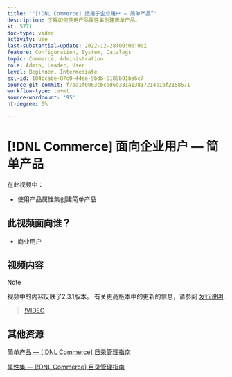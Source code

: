 ```yaml
---
title: '"[!DNL Commerce] 适用于企业用户 — 简单产品”'
description: 了解如何使用产品属性集创建简单产品。
kt: 5771
doc-type: video
activity: use
last-substantial-update: 2022-12-28T00:00:00Z
feature: Configuration, System, Catalogs
topic: Commerce, Administration
role: Admin, Leader, User
level: Beginner, Intermediate
exl-id: 104bcabe-87c0-44ea-9bdb-6189b01ba6c7
source-git-commit: f7aa1f0063cbcad6d331a13817214b1bf2158571
workflow-type: tm+mt
source-wordcount: '95'
ht-degree: 0%

---
```


# [!DNL Commerce] 面向企业用户 — 简单产品

在此视频中：

- 使用产品属性集创建简单产品

## 此视频面向谁？

- 商业用户

## 视频内容

>[!NOTE]
>
>视频中的内容反映了2.3.1版本。 有关更高版本中的更新的信息，请参阅 [发行说明](https://experienceleague.adobe.com/docs/commerce-operations/release/notes/overview.html).

>[!VIDEO](https://video.tv.adobe.com/v/35956?quality=12&learn=on)

## 其他资源

[简单产品 —  [!DNL Commerce] 目录管理指南](https://experienceleague.adobe.com/docs/commerce-admin/catalog/products/types/product-create-simple.html)

[属性集 —  [!DNL Commerce] 目录管理指南](https://experienceleague.adobe.com/docs/commerce-admin/catalog/product-attributes/create/attribute-sets.html)

